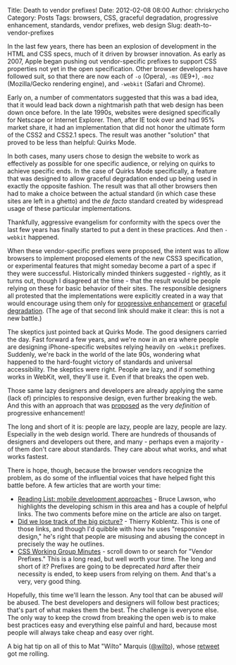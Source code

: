 Title: Death to vendor prefixes!
Date: 2012-02-08 08:00
Author: chriskrycho
Category: Posts
Tags: browsers, CSS, graceful degradation, progressive enhancement, standards, vendor prefixes, web design
Slug: death-to-vendor-prefixes

In the last few years, there has been an explosion of development in the
HTML and CSS specs, much of it driven by browser innovation. As early as
2007, Apple began pushing out vendor-specific prefixes to support CSS
properties not yet in the open specification. Other browser developers
have followed suit, so that there are now each of `-o` (Opera), `-ms`
(IE9+), `-moz` (Mozilla/Gecko rendering engine), and `-webkit` (Safari
and Chrome). <!--more-->

Early on, a number of commentators suggested that this was a bad idea,
that it would lead back down a nightmarish path that web design has been
down once before. In the late 1990s, websites were designed specifically
for Netscape or Internet Explorer. Then, after IE took over and had 95%
market share, it had an implementation that did not honor the ultimate
form of the CSS2 and CSS2.1 specs. The result was another "solution"
that proved to be less than helpful: Quirks Mode.

In both cases, many users chose to design the website to work as
effectively as possible for one specific audience, or relying on quirks
to achieve specific ends. In the case of Quirks Mode specifically, a
feature that was designed to allow graceful degradation ended up being
used in exactly the opposite fashion. The result was that all other
browsers then had to make a choice between the actual standard (in which
case these sites are left in a ghetto) and the *de facto* standard
created by widespread usage of these particular implementations.

Thankfully, aggressive evangelism for conformity with the specs over the
last few years has finally started to put a dent in these practices. And
then `-webkit` happened.

When these vendor-specific prefixes were proposed, the intent was to
allow browsers to implement proposed elements of the new CSS3
specification, or experimental features that might someday become a part
of a spec if they were successful. Historically minded thinkers
suggested - rightly, as it turns out, though I disagreed at the time -
that the result would be people relying on these for basic behavior of
their sites. The responsible designers all protested that the
implementations were explicitly created in a way that would encourage
using them only for [progressive enhancement][] or [graceful
degradation][]. (The age of that second link should make it clear: this
is not a new battle.)

The skeptics just pointed back at Quirks Mode. The good designers
carried the day. Fast forward a few years, and we're now in an era where
people are designing iPhone-specific websites relying heavily on
`-webkit` prefixes. Suddenly, we're back in the world of the late 90s,
wondering what happened to the hard-fought victory of standards and
universal accessibility. The skeptics were right. People are lazy, and
if something works in WebKit, well, they'll use it. Even if that breaks
the open web.

Those same lazy designers and developers are already applying the same
(lack of) principles to responsive design, even further breaking the
web. And this with an approach that was [proposed][] as the very
*definition* of progressive enhancement!

The long and short of it is: people are lazy, people are lazy, people
are lazy. Especially in the web design world. There are hundreds of
thousands of designers and developers out there, and many - perhaps even
a majority - of them don't care about standards. They care about what
works, and what works fastest.

There is hope, though, because the browser vendors recognize the
problem, as do some of the influential voices that have helped fight
this battle before. A few articles that are worth your time:

-   [Reading List: mobile development approaches][] - Bruce Lawson, who
    highlights the developing schism in this area and has a couple of
    helpful links. The two comments before mine on the article are also
    on target.
-   [Did we lose track of the big picture?][] - Thierry Koblentz. This
    is one of those links, and though I'd quibble with how he uses
    "responsive design," he's right that people are misusing and abusing
    the concept in precisely the way he outlines.
-   [CSS Working Group Minutes][] - scroll down to or search for "Vendor
    Prefixes." This is a long read, but well worth your time. The long
    and short of it? Prefixes are going to be deprecated *hard* after
    their necessity is ended, to keep users from relying on them. And
    that's a very, very good thing.

Hopefully, this time we'll learn the lesson. Any tool that can be abused
*will* be abused. The best developers and designers will follow best
practices; that's part of what makes them the best. The challenge is
everyone else. The only way to keep the crowd from breaking the open web
is to make best practices easy and everything else painful and hard,
because most people will always take cheap and easy over right.

A big hat tip on all of this to Mat "Wilto" Marquis ([@wilto][]), whose
[retweet][] got me rolling.

  [progressive enhancement]: http://www.alistapart.com/articles/understandingprogressiveenhancement
    "read about it @A List Apart"
  [graceful degradation]: http://webtips.dan.info/graceful.html
    "read about it @Dan's Web Tips"
  [proposed]: http://www.alistapart.com/articles/responsive-web-design/
    "read about it @A List Apart"
  [Reading List: mobile development approaches]: http://www.brucelawson.co.uk/2012/reading-list-mobile-development-approaches/
  [Did we lose track of the big picture?]: http://www.css-101.org/articles/the_power_of_the_web_is_in_its_universality/strive_to_make_content_accessible_to_all.php
  [CSS Working Group Minutes]: http://lists.w3.org/Archives/Public/www-style/2012Feb/0313.html
  [@wilto]: https://twitter.com/#!/wilto
  [retweet]: https://twitter.com/#!/brucel/status/166892158798934017
